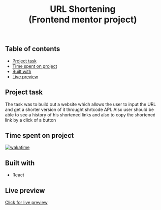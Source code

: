 <h1 align="center">
  URL Shortening
  <br>
  (Frontend mentor project)
</h1>
<br>


## Table of contents
- [Project task](#project-task)
- [Time spent on project](#time-spent-on-project)
- [Built with](#built-with)
- [Live preview](#live-preview)


## Project task
The task was to build out a website which allows the user to input the URL and get a shorter version of it throught shrtcode API. Also user should be able to see a history of his shortened links and also to copy the shortened link by a click of a button

## Time spent on project
[![wakatime](https://wakatime.com/badge/user/221cdb16-58a4-49ad-833d-8f3db44055f4/project/bb6ce9dd-e5fe-47ae-8bdc-9ccd532c312f.svg)](https://wakatime.com/badge/user/221cdb16-58a4-49ad-833d-8f3db44055f4/project/bb6ce9dd-e5fe-47ae-8bdc-9ccd532c312f)

## Built with
- React

## Live preview
[Click for live preview](https://url-shortening-9e7coz9ib-dtomicic.vercel.app/)
